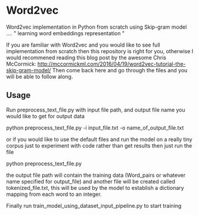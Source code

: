 # Word2vec
Word2vec implementation in Python from scratch using Skip-gram model .... " learning word embeddings representation "

If you are familiar with Word2vec and you would like to see full implementation from scratch then this repository is right for you,
otherwise I would recommened reading this blog post by the awesome Chris McCormick:
http://mccormickml.com/2016/04/19/word2vec-tutorial-the-skip-gram-model/
Then come back here and go through the files and you will be able to follow along.

## Usage

Run preprocess_text_file.py with input file path, and output file name you would like to get for output data

python preprocess_text_file.py -i input_file.txt -o name_of_output_file.txt

or if you would like to use the default files and run the model on a really tiny corpus just to experiment with code rather than get results
then just run the file

python preprocess_text_file.py

the output file path will contain the training data (Word_pairs or whatever name specified for output_file) and another file will be created
called tokenized_file.txt, this will be used by the model to establish a dictionary mapping
from each word to an integer.


Finally run train_model_using_dataset_input_pipeline.py to start training

